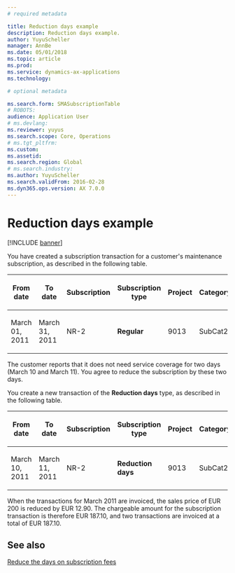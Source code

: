 ```yaml
---
# required metadata

title: Reduction days example   
description: Reduction days example. 
author: YuyuScheller
manager: AnnBe
ms.date: 05/01/2018
ms.topic: article
ms.prod: 
ms.service: dynamics-ax-applications
ms.technology: 

# optional metadata

ms.search.form: SMASubscriptionTable
# ROBOTS: 
audience: Application User
# ms.devlang: 
ms.reviewer: yuyus
ms.search.scope: Core, Operations
# ms.tgt_pltfrm: 
ms.custom: 
ms.assetid: 
ms.search.region: Global
# ms.search.industry: 
ms.author: YuyuScheller
ms.search.validFrom: 2016-02-28
ms.dyn365.ops.version: AX 7.0.0
---
```



# Reduction days example 

[!INCLUDE [banner](../includes/banner.md)]


You have created a subscription transaction for a customer's maintenance subscription, as described in the following table.

<table>
<colgroup>
<col style="width: 12%" />
<col style="width: 12%" />
<col style="width: 12%" />
<col style="width: 12%" />
<col style="width: 12%" />
<col style="width: 12%" />
<col style="width: 12%" />
<col style="width: 12%" />
</colgroup>
<thead>
<tr class="header">
<th><p>From date</p></th>
<th><p>To date</p></th>
<th><p>Subscription</p></th>
<th><p>Subscription type</p></th>
<th><p>Project</p></th>
<th><p>Category</p></th>
<th><p>Sales currency</p></th>
<th><p>Sales price</p></th>
</tr>
</thead>
<tbody>
<tr class="odd">
<td><p>March 01, 2011</p></td>
<td><p>March 31, 2011</p></td>
<td><p>NR-2</p></td>
<td><p><strong>Regular</strong></p></td>
<td><p>9013</p></td>
<td><p>SubCat2</p></td>
<td><p>EUR</p></td>
<td><p>200.00</p></td>
</tr>
</tbody>
</table>


The customer reports that it does not need service coverage for two days (March 10 and March 11). You agree to reduce the subscription by these two days.

You create a new transaction of the **Reduction days** type, as described in the following table.

<table>
<colgroup>
<col style="width: 12%" />
<col style="width: 12%" />
<col style="width: 12%" />
<col style="width: 12%" />
<col style="width: 12%" />
<col style="width: 12%" />
<col style="width: 12%" />
<col style="width: 12%" />
</colgroup>
<thead>
<tr class="header">
<th><p>From date</p></th>
<th><p>To date</p></th>
<th><p>Subscription</p></th>
<th><p>Subscription type</p></th>
<th><p>Project</p></th>
<th><p>Category</p></th>
<th><p>Sales currency</p></th>
<th><p>Sales price</p></th>
</tr>
</thead>
<tbody>
<tr class="odd">
<td><p>March 10, 2011</p></td>
<td><p>March 11, 2011</p></td>
<td><p>NR-2</p></td>
<td><p><strong>Reduction days</strong></p></td>
<td><p>9013</p></td>
<td><p>SubCat2</p></td>
<td><p>EUR</p></td>
<td><p>-12.90</p></td>
</tr>
</tbody>
</table>


When the transactions for March 2011 are invoiced, the sales price of EUR 200 is reduced by EUR 12.90. The chargeable amount for the subscription transaction is therefore EUR 187.10, and two transactions are invoiced at a total of EUR 187.10.

## See also

[Reduce the days on subscription fees](reduce-the-days-on-subscription-fees.md)

  



